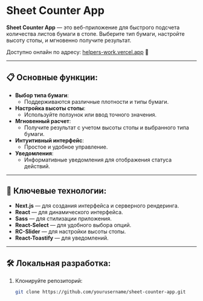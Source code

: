 # Sheet Counter App

**Sheet Counter App** — это веб-приложение для быстрого подсчета количества листов бумаги в стопе. Выберите тип бумаги, настройте высоту стопы, и мгновенно получите результат.

Доступно онлайн по адресу: [helpers-work.vercel.app](https://helpers-work.vercel.app) 🚀

---

## 📋 Основные функции:

- **Выбор типа бумаги**:
  - Поддерживаются различные плотности и типы бумаги.
- **Настройка высоты стопы**:
  - Используйте ползунок или ввод точного значения.
- **Мгновенный расчет**:
  - Получите результат с учетом высоты стопы и выбранного типа бумаги.
- **Интуитивный интерфейс**:
  - Простое и удобное управление.
- **Уведомления**:
  - Информативные уведомления для отображения статуса действий.

---

## 🚀 Ключевые технологии:

- **Next.js** — для создания интерфейса и серверного рендеринга.
- **React** — для динамического интерфейса.
- **Sass** — для стилизации приложения.
- **React-Select** — для удобного выбора опций.
- **RC-Slider** — для настройки высоты стопы.
- **React-Toastify** — для уведомлений.

---

## 🛠️ Локальная разработка:

1. Клонируйте репозиторий:
   ```bash
   git clone https://github.com/yourusername/sheet-counter-app.git
